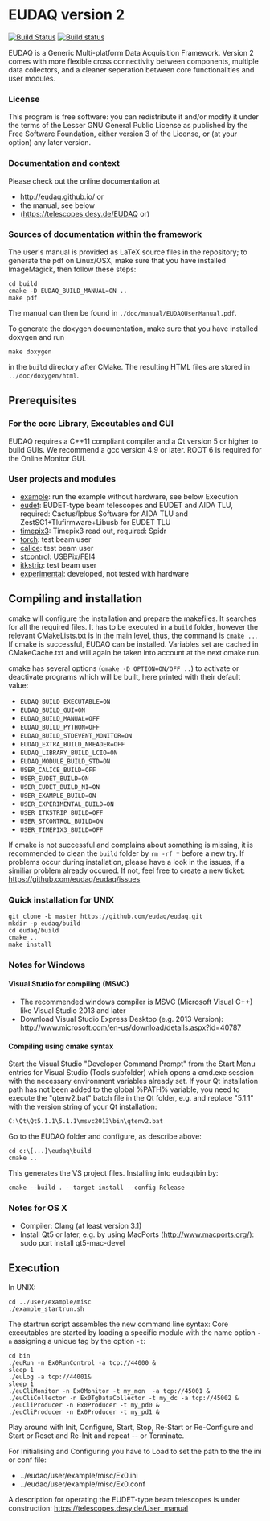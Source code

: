 EUDAQ version 2
=====

[![Build Status](https://travis-ci.org/eudaq/eudaq.svg?branch=master)](https://travis-ci.org/eudaq/eudaq)
[![Build status](https://ci.appveyor.com/api/projects/status/n3tq45kkupyvjihg/branch/master?svg=true)](https://ci.appveyor.com/project/eudaq/eudaq/branch/master)



EUDAQ is a Generic Multi-platform Data Acquisition Framework.
Version 2 comes with more flexible cross connectivity between components, multiple data collectors, and a cleaner seperation between core functionalities and user modules. 

### License
This program is free software: you can redistribute it and/or modify
it under the terms of the Lesser GNU General Public License as published by
the Free Software Foundation, either version 3 of the License, or
(at your option) any later version.

### Documentation and context

Please check out the online documentation at 
- http://eudaq.github.io/ or 
- the manual, see below
- (https://telescopes.desy.de/EUDAQ or)

### Sources of documentation within the framework

The user's manual is provided as LaTeX source files in the repository;
to generate the pdf on Linux/OSX, make sure that you have installed ImageMagick, then follow these steps:
```
cd build
cmake -D EUDAQ_BUILD_MANUAL=ON ..
make pdf
```
The manual can then be found in ```./doc/manual/EUDAQUserManual.pdf```.

To generate the doxygen documentation, make sure that you have installed doxygen and run
```
make doxygen
```
in the ```build``` directory after CMake. The resulting HTML files are stored in ```../doc/doxygen/html```.


## Prerequisites

### For the core Library, Executables and GUI
EUDAQ requires a C++11 compliant compiler and a Qt version 5 or higher to build GUIs. 
We recommend a gcc version 4.9 or later.
ROOT 6 is required for the Online Monitor GUI.

### User projects and modules

- [example](user/example/README.md): run the example without hardware, see below Execution
- [eudet](user/eudet/README.md): EUDET-type beam telescopes and EUDET and AIDA TLU, required: Cactus/Ipbus Software for AIDA TLU and ZestSC1+Tlufirmware+Libusb for EUDET TLU
- [timepix3](user/timepix3/README.md): Timepix3 read out, required: Spidr
- [torch](user/torch/README.md): test beam user
- [calice](user/calice/README.md): test beam user
- [stcontrol](user/stcontrol/README.md): USBPix/FEI4 
- [itkstrip](user/itkstrip/README.md): test beam user
- [experimental](user/experimental/README.md): developed, not tested with hardware


## Compiling and installation

cmake will configure the installation and prepare the makefiles. It searches for all the required files. 
It has to be executed in a ```build``` folder, however the relevant CMakeLists.txt is in the main level, thus, the command is ```cmake ..```. 
If cmake is successful, EUDAQ can be installed. 
Variables set are cached in CMakeCache.txt and will again be taken into account at the next cmake run.

cmake has several options (```cmake -D OPTION=ON/OFF ..```) to activate or deactivate programs which will be built, here printed with their default value:  
- ```EUDAQ_BUILD_EXECUTABLE=ON```
- ```EUDAQ_BUILD_GUI=ON```
- ```EUDAQ_BUILD_MANUAL=OFF```
- ```EUDAQ_BUILD_PYTHON=OFF```
- ```EUDAQ_BUILD_STDEVENT_MONITOR=ON```
- ```EUDAQ_EXTRA_BUILD_NREADER=OFF```
- ```EUDAQ_LIBRARY_BUILD_LCIO=ON```
- ```EUDAQ_MODULE_BUILD_STD=ON```
- ```USER_CALICE_BUILD=OFF```
- ```USER_EUDET_BUILD=ON```
- ```USER_EUDET_BUILD_NI=ON```
- ```USER_EXAMPLE_BUILD=ON```
- ```USER_EXPERIMENTAL_BUILD=ON```
- ```USER_ITKSTRIP_BUILD=OFF```
- ```USER_STCONTROL_BUILD=ON```
- ```USER_TIMEPIX3_BUILD=OFF```

If cmake is not successful and complains about something is missing, it is recommended to clean the ```build``` folder by ```rm -rf *``` before a new try.
If problems occur during installation, please have a look in the issues, if a similiar problem already occured. If not, feel free to create a new ticket: https://github.com/eudaq/eudaq/issues

### Quick installation for UNIX


```
git clone -b master https://github.com/eudaq/eudaq.git
mkdir -p eudaq/build
cd eudaq/build
cmake ..
make install
```




### Notes for Windows

#### Visual Studio for compiling (MSVC)

- The recommended windows compiler is MSVC (Microsoft Visual C++) like Visual Studio 2013 and later
- Download Visual Studio Express Desktop (e.g. 2013 Version): http://www.microsoft.com/en-us/download/details.aspx?id=40787

#### Compiling using cmake syntax

Start the Visual Studio "Developer Command Prompt" from the Start Menu entries for Visual Studio (Tools subfolder) which opens a cmd.exe session with the necessary environment variables already set. 
If your Qt installation path has not been added to the global %PATH% variable, you need to execute the "qtenv2.bat" batch file in the Qt folder, e.g. and replace "5.1.1" with the version string of your Qt installation:
```
C:\Qt\Qt5.1.1\5.1.1\msvc2013\bin\qtenv2.bat
```
Go to the EUDAQ folder and configure, as describe above:
```
cd c:\[...]\eudaq\build
cmake ..
```
This generates the VS project files. Installing into eudaq\bin by:
```
cmake --build . --target install --config Release
```
### Notes for OS X

- Compiler: Clang (at least version 3.1)
- Install Qt5 or later, e.g. by using MacPorts (http://www.macports.org/): sudo port install qt5-mac-devel


## Execution

In UNIX:
```
cd ../user/example/misc
./example_startrun.sh
```
The startrun script assembles the new command line syntax: Core executables are started by loading a specific module with the name option ```-n``` assigning a unique tag by the option ```-t```:
```
cd bin
./euRun -n Ex0RunControl -a tcp://44000 &
sleep 1
./euLog -a tcp://44001&
sleep 1
./euCliMonitor -n Ex0Monitor -t my_mon  -a tcp://45001 &
./euCliCollector -n Ex0TgDataCollector -t my_dc -a tcp://45002 &
./euCliProducer -n Ex0Producer -t my_pd0 &
./euCliProducer -n Ex0Producer -t my_pd1 &
```

Play around with Init, Configure, Start, Stop, Re-Start or Re-Configure and Start or Reset and Re-Init and repeat -- or Terminate. 

For Initialising and Configuring you have to Load to set the path to the the ini or conf file:
- ../eudaq/user/example/misc/Ex0.ini
- ../eudaq/user/example/misc/Ex0.conf

A description for operating the EUDET-type beam telescopes is under construction:
https://telescopes.desy.de/User_manual
